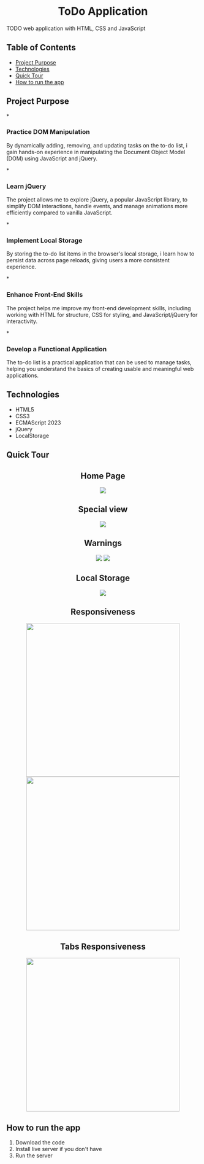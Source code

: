 <h1 align="center">ToDo Application</h1>

TODO web application with HTML, CSS and JavaScript

## Table of Contents
* [Project Purpose](#project-purpose)
* [Technologies](#technologies)
* [Quick Tour](#quick-tour)
* [How to run the app](#how-to-run-the-app)


## Project Purpose


*<h3>Practice DOM Manipulation</h3>By dynamically adding, removing, and updating tasks on the to-do list, i gain hands-on experience in manipulating the Document Object Model (DOM) using JavaScript and jQuery.

*<h3>Learn jQuery</h3>The project allows me to explore jQuery, a popular JavaScript library, to simplify DOM interactions, handle events, and manage animations more efficiently compared to vanilla JavaScript.

*<h3>Implement Local Storage</h3>By storing the to-do list items in the browser's local storage, i learn how to persist data across page reloads, giving users a more consistent experience.

*<h3>Enhance Front-End Skills</h3>The project helps me improve my front-end development skills, including working with HTML for structure, CSS for styling, and JavaScript/jQuery for interactivity.

*<h3>Develop a Functional Application</h3>The to-do list is a practical application that can be used to manage tasks, helping you understand the basics of creating usable and meaningful web applications.

## Technologies
* HTML5
* CSS3
* ECMAScript 2023
* jQuery
* LocalStorage


## Quick Tour
<h2 align="center">Home Page</h2>
<p align="center">
    <img src="./images/home.png" >
</p>
<h2 align="center">Special view</h2>
<p align="center">
    <img src="./images/special.png">
</p>
<h2 align="center">Warnings</h2>
<p align="center">
    <img src="./images/warning1.png" >
    <img src="./images/warning2.png" >
</p>
<h2 align="center">Local Storage</h2>
<p align="center">
    <img src="./images/local.png" >
</p>

<h2 align="center">Responsiveness</h2>
<p align="center">
    <img src="./images/anderiod.png" height="400">
    <img src="./images/ios.png" height="400">
</p>

<h2 align="center">Tabs Responsiveness</h2>
<p align="center">
    <img src="./images/tab.png" height="400">
</p>


## How to run the app
1. Download the code
2. Install live server if you don't have
3. Run the server





